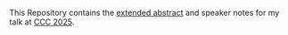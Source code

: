 This Repository contains the [extended abstract](https://github.com/sfzgzs/thesis/blob/main/CCC2025_extended_abstract.pdf) and speaker notes for my talk at [CCC 2025](https://swansea-theory.github.io/conferences/CCC2025/index.html).
